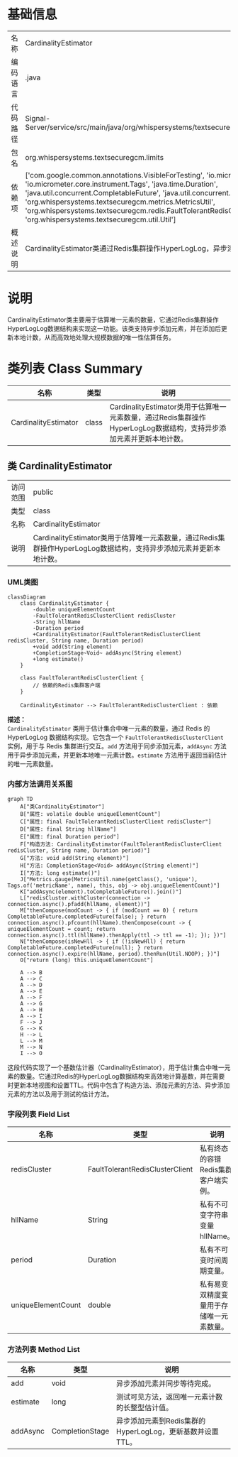 # 基础信息

|      |      |
|------|------|
| 名称 | CardinalityEstimator |
| 编码语言 | .java |
| 代码路径 | Signal-Server/service/src/main/java/org/whispersystems/textsecuregcm/limits/CardinalityEstimator.java |
| 包名 | org.whispersystems.textsecuregcm.limits |
| 依赖项 | ['com.google.common.annotations.VisibleForTesting', 'io.micrometer.core.instrument.Metrics', 'io.micrometer.core.instrument.Tags', 'java.time.Duration', 'java.util.concurrent.CompletableFuture', 'java.util.concurrent.CompletionStage', 'org.whispersystems.textsecuregcm.metrics.MetricsUtil', 'org.whispersystems.textsecuregcm.redis.FaultTolerantRedisClusterClient', 'org.whispersystems.textsecuregcm.util.Util'] |
| 概述说明 | CardinalityEstimator类通过Redis集群操作HyperLogLog，异步添加元素并更新本地计数。 |

# 说明

CardinalityEstimator类主要用于估算唯一元素的数量，它通过Redis集群操作HyperLogLog数据结构来实现这一功能。该类支持异步添加元素，并在添加后更新本地计数，从而高效地处理大规模数据的唯一性估算任务。

# 类列表 Class Summary

| 名称   | 类型  | 说明 |
|-------|------|-------------|
| CardinalityEstimator | class | CardinalityEstimator类用于估算唯一元素数量，通过Redis集群操作HyperLogLog数据结构，支持异步添加元素并更新本地计数。 |



## 类 CardinalityEstimator

|      |      |
|------|------|
| 访问范围 | public |
| 类型 | class |
| 名称 | CardinalityEstimator |
| 说明 | CardinalityEstimator类用于估算唯一元素数量，通过Redis集群操作HyperLogLog数据结构，支持异步添加元素并更新本地计数。 |


### UML类图

```mermaid
classDiagram
    class CardinalityEstimator {
        -double uniqueElementCount
        -FaultTolerantRedisClusterClient redisCluster
        -String hllName
        -Duration period
        +CardinalityEstimator(FaultTolerantRedisClusterClient redisCluster, String name, Duration period)
        +void add(String element)
        +CompletionStage~Void~ addAsync(String element)
        +long estimate()
    }

    class FaultTolerantRedisClusterClient {
        // 依赖的Redis集群客户端
    }

    CardinalityEstimator --> FaultTolerantRedisClusterClient : 依赖
```

**描述：**  
`CardinalityEstimator` 类用于估计集合中唯一元素的数量，通过 Redis 的 HyperLogLog 数据结构实现。它包含一个 `FaultTolerantRedisClusterClient` 实例，用于与 Redis 集群进行交互。`add` 方法用于同步添加元素，`addAsync` 方法用于异步添加元素，并更新本地唯一元素计数。`estimate` 方法用于返回当前估计的唯一元素数量。


### 内部方法调用关系图

```mermaid
graph TD
    A["类CardinalityEstimator"]
    B["属性: volatile double uniqueElementCount"]
    C["属性: final FaultTolerantRedisClusterClient redisCluster"]
    D["属性: final String hllName"]
    E["属性: final Duration period"]
    F["构造方法: CardinalityEstimator(FaultTolerantRedisClusterClient redisCluster, String name, Duration period)"]
    G["方法: void add(String element)"]
    H["方法: CompletionStage<Void> addAsync(String element)"]
    I["方法: long estimate()"]
    J["Metrics.gauge(MetricsUtil.name(getClass(), 'unique'), Tags.of('metricName', name), this, obj -> obj.uniqueElementCount)"]
    K["addAsync(element).toCompletableFuture().join()"]
    L["redisCluster.withCluster(connection -> connection.async().pfadd(hllName, element))"]
    M["thenCompose(modCount -> { if (modCount == 0) { return CompletableFuture.completedFuture(false); } return connection.async().pfcount(hllName).thenCompose(count -> { uniqueElementCount = count; return connection.async().ttl(hllName).thenApply(ttl -> ttl == -1); }); })"]
    N["thenCompose(isNewHll -> { if (!isNewHll) { return CompletableFuture.completedFuture(null); } return connection.async().expire(hllName, period).thenRun(Util.NOOP); })"]
    O["return (long) this.uniqueElementCount"]

    A --> B
    A --> C
    A --> D
    A --> E
    A --> F
    A --> G
    A --> H
    A --> I
    F --> J
    G --> K
    H --> L
    L --> M
    M --> N
    I --> O
```

这段代码实现了一个基数估计器（CardinalityEstimator），用于估计集合中唯一元素的数量。它通过Redis的HyperLogLog数据结构来高效地计算基数，并在需要时更新本地视图和设置TTL。代码中包含了构造方法、添加元素的方法、异步添加元素的方法以及用于测试的估计方法。

### 字段列表 Field List

| 名称  | 类型  | 说明 |
|-------|-------|------|
| redisCluster | FaultTolerantRedisClusterClient | 私有终态的容错Redis集群客户端实例。 |
| hllName | String | 私有不可变字符串变量hllName。 |
| period | Duration | 私有不可变时间周期变量。 |
| uniqueElementCount | double | 私有易变双精度变量用于存储唯一元素数量。 |

### 方法列表 Method List

| 名称  | 类型  | 说明 |
|-------|-------|------|
| add | void | 异步添加元素并同步等待完成。 |
| estimate | long | 测试可见方法，返回唯一元素计数的长整型估计值。 |
| addAsync | CompletionStage<Void> | 异步添加元素到Redis集群的HyperLogLog，更新基数并设置TTL。 |




